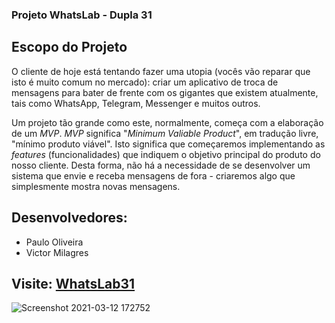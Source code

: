 ### Projeto WhatsLab - Dupla 31

## Escopo do Projeto

O cliente de hoje está tentando fazer uma utopia (vocês vão reparar que isto é muito comum no mercado): criar um aplicativo de troca de mensagens para bater de frente com os gigantes que existem atualmente, tais como WhatsApp, Telegram, Messenger e muitos outros. 

Um projeto tão grande como este, normalmente, começa com a elaboração de um *MVP*. *MVP* significa "*Minimum Valiable Product*", em tradução livre, "mínimo produto viável". Isto significa que começaremos implementando as *features* (funcionalidades) que indiquem o objetivo principal do produto do nosso cliente. Desta forma, não há a necessidade de se desenvolver um sistema que envie e receba mensagens de fora - criaremos algo que simplesmente mostra novas mensagens.

## Desenvolvedores:
- Paulo Oliveira
- Victor Milagres

## Visite: [WhatsLab31](http://awesome-hook.surge.sh/)

![Screenshot 2021-03-12 172752](https://user-images.githubusercontent.com/57108685/110994935-53218b00-8358-11eb-97f6-9364c2fd6b65.png)
